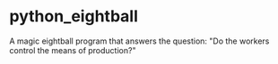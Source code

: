 # python_eightball
A magic eightball program that answers the question: "Do the workers control the means of production?"
